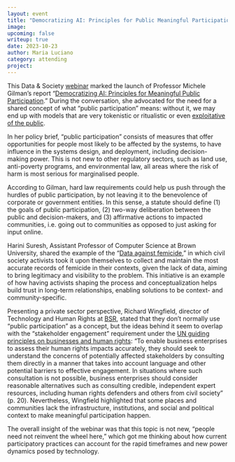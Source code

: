 ```yaml
---
layout: event
title: "Democratizing AI: Principles for Public Meaningful Participation"
image: 
upcoming: false
writeup: true
date: 2023-10-23
author: Maria Luciano
category: attending
project: 
---
```


This Data & Society [webinar](https://www.youtube.com/watch?v=42sop-UJVAg) marked the launch of Professor Michele Gilman’s report “[Democratizing AI: Principles for Meaningful Public Participation](https://datasociety.net/library/democratizing-ai-principles-for-meaningful-public-participation/).” During the conversation, she advocated for the need for a shared concept of what “public participation” means: without it, we may end up with models that are very tokenistic or ritualistic or even [exploitative of the public](https://www.technologyreview.com/2020/08/25/1007589/participation-washing-ai-trends-opinion-machine-learning/). 

<!--more-->
 
In her policy brief, “public participation” consists of measures that offer opportunities for people most likely to be affected by the systems, to have influence in the systems design, and deployment, including decision-making power. This is not new to other regulatory sectors, such as land use, anti-poverty programs, and environmental law, all areas where the risk of harm is most serious for marginalised people. 

According to Gilman, hard law requirements could help us push through the hurdles of public participation, by not leaving it to the benevolence of corporate or government entities. In this sense, a statute should define (1) the goals of public participation, (2) two-way deliberation between the public and decision-makers, and (3) affirmative actions to impacted communities, i.e. going out to communities as opposed to just asking for input online. 

Harini Suresh, Assistant Professor of Computer Science at Brown University, shared the example of the “[Data against femicide](https://dataplusfeminism.mit.edu/),” in which civil society activists took it upon themselves to collect and maintain the most accurate records of femicide in their contexts, given the lack of data, aiming to bring legitimacy and visibility to the problem. This initiative is an example of how having activists shaping the process and conceptualization helps build trust in long-term relationships, enabling solutions to be context- and community-specific. 

Presenting a private sector perspective, Richard Wingfield, director of Technology and Human Rights at [BSR](https://www.bsr.org/en/about/story), stated that they don’t normally use “public participation” as a concept, but the ideas behind it seem to overlap with the “stakeholder engagement” requirement under the [UN guiding principles on businesses and human rights](https://www.ohchr.org/en/publications/reference-publications/guiding-principles-business-and-human-rights): “To enable business enterprises to assess their human rights impacts accurately, they should seek to understand the concerns of potentially affected stakeholders by consulting them directly in a manner that takes into account language and other potential barriers to effective engagement. In situations where such consultation is not possible, business enterprises should consider reasonable alternatives such as consulting credible, independent expert resources, including human rights defenders and others from civil society” (p. 20). Nevertheless, Wingfield highlighted that some places and communities lack the infrastructure, institutions, and social and political context to make meaningful participation happen. 

The overall insight of the webinar was that this topic is not new, “people need not reinvent the wheel here,” which got me thinking about how current participatory practices can account for the rapid timeframes and new power dynamics posed by technology.